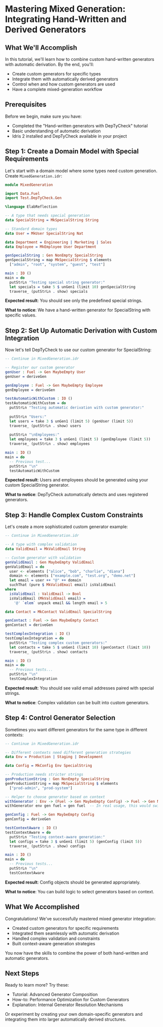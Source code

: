 # Mastering Mixed Generation: Integrating Hand-Written and Derived Generators

## What We'll Accomplish
In this tutorial, we'll learn how to combine custom hand-written generators with automatic derivation. By the end, you'll:
- Create custom generators for specific types
- Integrate them with automatically derived generators
- Control when and how custom generators are used
- Have a complete mixed-generation workflow

## Prerequisites
Before we begin, make sure you have:
- Completed the "Hand-written generators with DepTyCheck" tutorial
- Basic understanding of automatic derivation
- Idris 2 installed and DepTyCheck available in your project

## Step 1: Create a Domain Model with Special Requirements

Let's start with a domain model where some types need custom generation. Create `MixedGeneration.idr`:

```idris
module MixedGeneration

import Data.Fuel
import Test.DepTyCheck.Gen

%language ElabReflection

-- A type that needs special generation
data SpecialString = MkSpecialString String

-- Standard domain types
data User = MkUser SpecialString Nat

data Department = Engineering | Marketing | Sales
data Employee = MkEmployee User Department

genSpecialString : Gen NonEmpty SpecialString
genSpecialString = map MkSpecialString $ elements 
  ["admin", "root", "system", "guest", "test"]

main : IO ()
main = do
  putStrLn "Testing special string generator:"
  let specials = take 5 $ unGen1 (limit 10) genSpecialString
  traverse_ (putStrLn . show) specials
```

**Expected result**: You should see only the predefined special strings.

**What to notice**: We have a hand-written generator for SpecialString with specific values.

## Step 2: Set Up Automatic Derivation with Custom Integration

Now let's tell DepTyCheck to use our custom generator for SpecialString:

```idris
-- Continue in MixedGeneration.idr

-- Register our custom generator
genUser : Fuel -> Gen MaybeEmpty User
genUser = deriveGen

genEmployee : Fuel -> Gen MaybeEmpty Employee
genEmployee = deriveGen

testAutomaticWithCustom : IO ()
testAutomaticWithCustom = do
  putStrLn "Testing automatic derivation with custom generator:"
  
  putStrLn "Users:"
  let users = take 3 $ unGen1 (limit 5) (genUser (limit 5))
  traverse_ (putStrLn . show) users
  
  putStrLn "\nEmployees:"
  let employees = take 3 $ unGen1 (limit 5) (genEmployee (limit 5))
  traverse_ (putStrLn . show) employees

main : IO ()
main = do
  -- Previous test...
  putStrLn "\n"
  testAutomaticWithCustom
```

**Expected result**: Users and employees should be generated using your custom SpecialString generator.

**What to notice**: DepTyCheck automatically detects and uses registered generators.

## Step 3: Handle Complex Custom Constraints

Let's create a more sophisticated custom generator example:

```idris
-- Continue in MixedGeneration.idr

-- A type with complex validation
data ValidEmail = MkValidEmail String

-- Custom generator with validation
genValidEmail : Gen MaybeEmpty ValidEmail
genValidEmail = do
  user <- elements ["alice", "bob", "charlie", "diana"]
  domain <- elements ["example.com", "test.org", "demo.net"]
  let email = user ++ "@" ++ domain
  suchThat (pure $ MkValidEmail email) isValidEmail
where
  isValidEmail : ValidEmail -> Bool
  isValidEmail (MkValidEmail email) = 
    '@' `elem` unpack email && length email > 5

data Contact = MkContact ValidEmail SpecialString

genContact : Fuel -> Gen MaybeEmpty Contact
genContact = deriveGen

testComplexIntegration : IO ()
testComplexIntegration = do
  putStrLn "Testing complex custom generators:"
  let contacts = take 5 $ unGen1 (limit 10) (genContact (limit 10))
  traverse_ (putStrLn . show) contacts

main : IO ()
main = do
  -- Previous tests...
  putStrLn "\n"
  testComplexIntegration
```

**Expected result**: You should see valid email addresses paired with special strings.

**What to notice**: Complex validation can be built into custom generators.

## Step 4: Control Generator Selection

Sometimes you want different generators for the same type in different contexts:

```idris
-- Continue in MixedGeneration.idr

-- Different contexts need different generation strategies
data Env = Production | Staging | Development

data Config = MkConfig Env SpecialString

-- Production needs stricter strings
genProductionString : Gen NonEmpty SpecialString
genProductionString = map MkSpecialString $ elements 
  ["prod-admin", "prod-system"]

-- Helper to choose generator based on context
withGenerator : Env -> (Fuel -> Gen MaybeEmpty Config) -> Fuel -> Gen MaybeEmpty Config
withGenerator env gen fuel = gen fuel  -- In real usage, this would switch generators

genConfig : Fuel -> Gen MaybeEmpty Config
genConfig = deriveGen

testContextAware : IO ()
testContextAware = do
  putStrLn "Testing context-aware generation:"
  let configs = take 3 $ unGen1 (limit 5) (genConfig (limit 5))
  traverse_ (putStrLn . show) configs

main : IO ()
main = do
  -- Previous tests...
  putStrLn "\n"
  testContextAware
```

**Expected result**: Config objects should be generated appropriately.

**What to notice**: You can build logic to select generators based on context.

## What We Accomplished

Congratulations! We've successfully mastered mixed generator integration:
- Created custom generators for specific requirements
- Integrated them seamlessly with automatic derivation
- Handled complex validation and constraints
- Built context-aware generation strategies

You now have the skills to combine the power of both hand-written and automatic generators.

## Next Steps

Ready to learn more? Try these:
- Tutorial: Advanced Generator Composition
- How-to: Performance Optimization for Custom Generators
- Explanation: Internal Generator Resolution Mechanisms

Or experiment by creating your own domain-specific generators and integrating them into larger automatically derived structures.